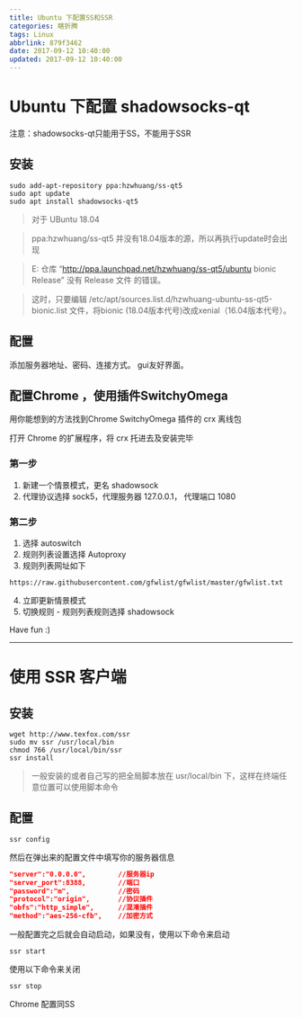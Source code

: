 ```yaml
---
title: Ubuntu 下配置SS和SSR
categories: 瞎折腾
tags: Linux
abbrlink: 879f3462
date: 2017-09-12 10:40:00
updated: 2017-09-12 10:40:00
---
```


# Ubuntu 下配置 shadowsocks-qt

注意：shadowsocks-qt只能用于SS，不能用于SSR

## 安装

```
sudo add-apt-repository ppa:hzwhuang/ss-qt5
sudo apt update
sudo apt install shadowsocks-qt5
```

<!-- more -->

> 对于 UBuntu 18.04

> ppa:hzwhuang/ss-qt5 并没有18.04版本的源，所以再执行update时会出现

> E: 仓库 “http://ppa.launchpad.net/hzwhuang/ss-qt5/ubuntu bionic Release” 没有 Release 文件 的错误。

> 这时，只要编辑 /etc/apt/sources.list.d/hzwhuang-ubuntu-ss-qt5-bionic.list 文件，将bionic (18.04版本代号)改成xenial（16.04版本代号）。

## 配置

添加服务器地址、密码、连接方式。 gui友好界面。

## 配置Chrome ，使用插件SwitchyOmega

用你能想到的方法找到Chrome SwitchyOmega 插件的 crx 离线包

打开 Chrome 的扩展程序，将 crx 托进去及安装完毕

### 第一步

1. 新建一个情景模式，更名 shadowsock
2. 代理协议选择 sock5，代理服务器 127.0.0.1， 代理端口 1080

### 第二步

1. 选择 autoswitch
2. 规则列表设置选择 Autoproxy
3. 规则列表网址如下
  ```
  https://raw.githubusercontent.com/gfwlist/gfwlist/master/gfwlist.txt
  ```
4. 立即更新情景模式
5. 切换规则 - 规则列表规则选择 shadowsock

Have fun :)

---

# 使用 SSR 客户端

## 安装

```
wget http://www.texfox.com/ssr  
sudo mv ssr /usr/local/bin
chmod 766 /usr/local/bin/ssr  
ssr install  
```

> 一般安装的或者自己写的把全局脚本放在 usr/local/bin 下，这样在终端任意位置可以使用脚本命令

## 配置

```
ssr config
```

然后在弹出来的配置文件中填写你的服务器信息

```json
"server":"0.0.0.0",        //服务器ip  
"server_port":8388,        //端口  
"password":"m",            //密码  
"protocol":"origin",       //协议插件  
"obfs":"http_simple",      //混淆插件  
"method":"aes-256-cfb",    //加密方式  
```

一般配置完之后就会自动启动，如果没有，使用以下命令来启动

```
ssr start
```

使用以下命令来关闭

```
ssr stop
```

Chrome 配置同SS
